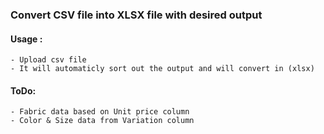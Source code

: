 
### Convert CSV file into XLSX file with desired output
#### Usage :
    - Upload csv file
    - It will automaticly sort out the output and will convert in (xlsx)
#### ToDo:
    - Fabric data based on Unit price column
    - Color & Size data from Variation column
